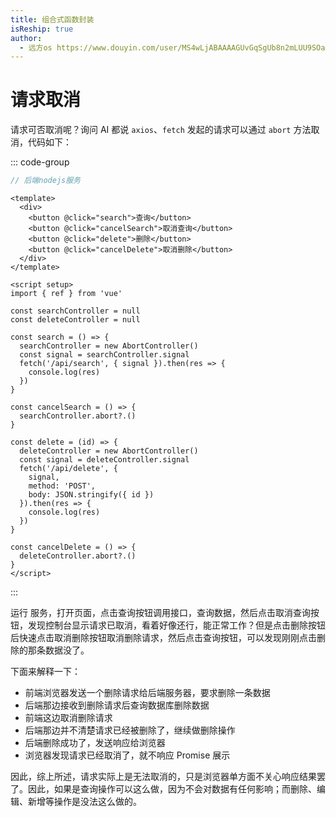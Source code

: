 ```yaml
---
title: 组合式函数封装
isReship: true
author:
  - 远方os https://www.douyin.com/user/MS4wLjABAAAAGUvGqSgUb8n2mLUU9SOa5wmdZy-Sj5_FUt-DK5Iu6PpxO1QgrJ1_vXy6ikzz_Q4h?from_tab_name=main&is_search=0&list_name=follow&modal_id=7415960942363561235&nt=0
---
```

# 请求取消

请求可否取消呢？询问 AI 都说 `axios`、`fetch` 发起的请求可以通过 `abort` 方法取消，代码如下：

::: code-group
```js [server.js]
// 后端nodejs服务
```
```vue [App.vue]
<template>
  <div>
    <button @click="search">查询</button>
    <button @click="cancelSearch">取消查询</button>
    <button @click="delete">删除</button>
    <button @click="cancelDelete">取消删除</button>
  </div>
</template>

<script setup>
import { ref } from 'vue'

const searchController = null
const deleteController = null

const search = () => {
  searchController = new AbortController()
  const signal = searchController.signal
  fetch('/api/search', { signal }).then(res => {
    console.log(res)
  })
}

const cancelSearch = () => {
  searchController.abort?.()
}

const delete = (id) => {
  deleteController = new AbortController()
  const signal = deleteController.signal
  fetch('/api/delete', {
    signal,
    method: 'POST',
    body: JSON.stringify({ id })
  }).then(res => {
    console.log(res)
  })
}

const cancelDelete = () => {
  deleteController.abort?.()
}
</script>
```
:::

运行 <SpecialWords text="NodeJS" /> 服务，打开页面，点击查询按钮调用接口，查询数据，然后点击取消查询按钮，发现控制台显示请求已取消，看着好像还行，能正常工作？但是点击删除按钮后快速点击取消删除按钮取消删除请求，然后点击查询按钮，可以发现刚刚点击删除的那条数据没了。

下面来解释一下：
- 前端浏览器发送一个删除请求给后端服务器，要求删除一条数据
- 后端那边接收到删除请求后查询数据库删除数据
- 前端这边取消删除请求
- 后端那边并不清楚请求已经被删除了，继续做删除操作
- 后端删除成功了，发送响应给浏览器
- 浏览器发现请求已经取消了，就不响应 Promise 展示

因此，综上所述，请求实际上是无法取消的，只是浏览器单方面不关心响应结果罢了。因此，如果是查询操作可以这么做，因为不会对数据有任何影响；而删除、编辑、新增等操作是没法这么做的。